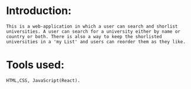 # Introduction:
    This is a web-application in which a user can search and shorlist universities. A user can search for a university either by name or country or both. There is also a way to keep the shorlisted universities in a 'my List' and users can reorder them as they like.

# Tools used:
    HTML,CSS, JavaScript(React).

